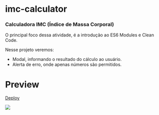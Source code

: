 # imc-calculator

### Calculadora IMC (Índice de Massa Corporal) 

O principal foco dessa atividade, é a introdução ao ES6 Modules e Clean Code.

Nesse projeto veremos:

- Modal, informando o resultado do cálculo ao usuário.
- Alerta de erro, onde apenas números são permitidos.


# Preview

[Deploy](https://imc-calculator-lb.netlify.app/)

<img src="https://user-images.githubusercontent.com/103150670/190409440-1503e7a1-e160-48ba-af13-7d346578b768.png" />

